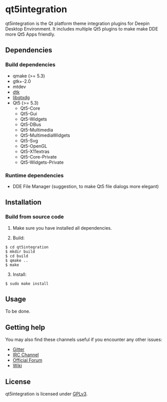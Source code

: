 # qt5integration

qt5integration is the Qt platform theme integration plugins for Deepin Desktop Environment. It includes multiple Qt5 plugins
to make make DDE more Qt5 Apps friendly.

## Dependencies

### Build dependencies

* qmake (>= 5.3)
* gtk+-2.0
* mtdev
* [dtk](https://github.com/linuxdeepin/deepin-tool-kit)
* [libqtxdg](https://github.com/lxde/libqtxdg)
* Qt5 (>= 5.3)
  * Qt5-Core
  * Qt5-Gui
  * Qt5-Widgets
  * Qt5-DBus
  * Qt5-Multimedia
  * Qt5-MultimediaWidgets
  * Qt5-Svg
  * Qt5-OpenGL
  * Qt5-X11extras
  * Qt5-Core-Private
  * Qt5-Widgets-Private

### Runtime dependencies

* DDE File Manager (suggestion, to make Qt5 file dialogs more elegant)

## Installation

### Build from source code

1. Make sure you have installed all dependencies.

2. Build:
```
$ cd qt5integration
$ mkdir build
$ cd build
$ qmake ..
$ make
```

3. Install:
```
$ sudo make install
```

## Usage

To be done.

## Getting help

You may also find these channels useful if you encounter any other issues:

* [Gitter](https://gitter.im/orgs/linuxdeepin/rooms)
* [IRC Channel](https://webchat.freenode.net/?channels=deepin)
* [Official Forum](https://bbs.deepin.org/)
* [Wiki](http://wiki.deepin.org/)

## License

qt5integration is licensed under [GPLv3](LICENSE).

